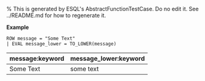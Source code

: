 % This is generated by ESQL's AbstractFunctionTestCase. Do no edit it. See ../README.md for how to regenerate it.

**Example**

```esql
ROW message = "Some Text"
| EVAL message_lower = TO_LOWER(message)
```

| message:keyword | message_lower:keyword |
| --- | --- |
| Some Text | some text |


